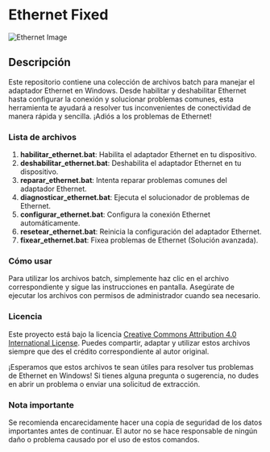 # Ethernet Fixed

![Ethernet Image](path/to/your/image.png)

## Descripción
Este repositorio contiene una colección de archivos batch para manejar el adaptador Ethernet en Windows. Desde habilitar y deshabilitar Ethernet hasta configurar la conexión y solucionar problemas comunes, esta herramienta te ayudará a resolver tus inconvenientes de conectividad de manera rápida y sencilla. ¡Adiós a los problemas de Ethernet!

### Lista de archivos
1. **habilitar_ethernet.bat**: Habilita el adaptador Ethernet en tu dispositivo.
2. **deshabilitar_ethernet.bat**: Deshabilita el adaptador Ethernet en tu dispositivo.
3. **reparar_ethernet.bat**: Intenta reparar problemas comunes del adaptador Ethernet.
4. **diagnosticar_ethernet.bat**: Ejecuta el solucionador de problemas de Ethernet.
5. **configurar_ethernet.bat**: Configura la conexión Ethernet automáticamente.
6. **resetear_ethernet.bat**: Reinicia la configuración del adaptador Ethernet.
7. **fixear_ethernet.bat**: Fixea problemas de Ethernet (Solución avanzada).

### Cómo usar
Para utilizar los archivos batch, simplemente haz clic en el archivo correspondiente y sigue las instrucciones en pantalla. Asegúrate de ejecutar los archivos con permisos de administrador cuando sea necesario.

### Licencia
Este proyecto está bajo la licencia [Creative Commons Attribution 4.0 International License](https://creativecommons.org/licenses/by/4.0/). Puedes compartir, adaptar y utilizar estos archivos siempre que des el crédito correspondiente al autor original.

¡Esperamos que estos archivos te sean útiles para resolver tus problemas de Ethernet en Windows! Si tienes alguna pregunta o sugerencia, no dudes en abrir un problema o enviar una solicitud de extracción.

### Nota importante
Se recomienda encarecidamente hacer una copia de seguridad de los datos importantes antes de continuar. El autor no se hace responsable de ningún daño o problema causado por el uso de estos comandos.
